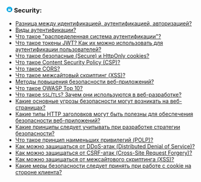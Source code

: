 <h3>
  <img src="../assets/Security.png" width="16" height="16" />
  <span>Security:</span>
</h3>

- [Разница между идентификацией, аутентификацией, авторизацией?](https://youtu.be/CFQaZk6iW08?t=735)
- [Виды аутентификации?](https://youtu.be/CFQaZk6iW08?t=770)
- [Что такое "распределенная система аутентификации"?](https://youtu.be/yD70CY2hcXo?t=713)
- [Что такое токены JWT? Как их можно использовать для аутентификации пользователей?](https://youtu.be/tr26varV7eE?t=771)
- [Что такое безопасные (Secure) и HttpOnly cookies?](https://youtu.be/96CgumhAQXc?t=158)
- [Что такое Content Security Policy (CSP)?](https://youtu.be/96CgumhAQXc?t=231)
- [Что такое CORS?](https://youtu.be/5pRRnAItPKg?t=360)
- [Что такое межсайтовый скриптинг (XSS)?](https://youtu.be/96CgumhAQXc?t=292)
- [Методы повышения безопасности веб-приложений?](https://youtu.be/Uiko7sw9etM?t=347)
- [Что такое OWASP Top 10?](https://youtu.be/Uiko7sw9etM?t=419)
- [Что такое `SSL`/`TLS`? Зачем они используются в веб-разработке?](https://youtu.be/CFQaZk6iW08?t=663)
- [Какие основные угрозы безопасности могут возникать на веб-страницах?](https://youtu.be/yD70CY2hcXo?t=39)
- [Какие типы HTTP заголовков могут быть полезны для обеспечения безопасности веб-приложений?](https://youtu.be/yD70CY2hcXo?t=165)
- [Какие принципы следует учитывать при разработке стратегии безопасности?](https://youtu.be/yD70CY2hcXo?t=247)
- [Что такое принцип наименьших привилегий (POLP)?](https://youtu.be/yD70CY2hcXo?t=350)
- [Как можно защищаться от DDoS-атак (Distributed Denial of Service)?](https://youtu.be/yD70CY2hcXo?t=408)
- [Как можно защищаться от CSRF-атак (Cross-Site Request Forgery)?](https://youtu.be/yD70CY2hcXo?t=510)
- [Как можно защищаться от межсайтового скриптинга (XSS)?](https://youtu.be/yD70CY2hcXo?t=597)
- [Какие меры безопасности следует принять при работе с cookie на стороне клиента?](https://youtu.be/yD70CY2hcXo?t=800)
